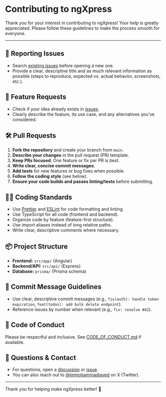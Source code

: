 # Contributing to ngXpress

Thank you for your interest in contributing to ngXpress! Your help is greatly appreciated. Please follow these guidelines to make the process smooth for everyone.

---

## 🐞 Reporting Issues
- Search [existing issues](https://github.com/angularcafe/ngxpress/issues) before opening a new one.
- Provide a clear, descriptive title and as much relevant information as possible (steps to reproduce, expected vs. actual behavior, screenshots, etc.).

## 🚀 Feature Requests
- Check if your idea already exists in [issues](https://github.com/angularcafe/ngxpress/issues).
- Clearly describe the feature, its use case, and any alternatives you’ve considered.

## 🛠️ Pull Requests
1. **Fork the repository** and create your branch from `main`.
2. **Describe your changes** in the pull request (PR) template.
3. **Keep PRs focused**: One feature or fix per PR is best.
4. **Write clear, concise commit messages.**
5. **Add tests** for new features or bug fixes when possible.
6. **Follow the coding style** (see below).
7. **Ensure your code builds and passes linting/tests** before submitting.

## 🧑‍💻 Coding Standards
- Use [Prettier](https://prettier.io/) and [ESLint](https://eslint.org/) for code formatting and linting.
- Use TypeScript for all code (frontend and backend).
- Organize code by feature (feature-first structure).
- Use import aliases instead of long relative paths.
- Write clear, descriptive comments where necessary.

## 📦 Project Structure
- **Frontend:** `src/app/` (Angular)
- **Backend/API:** `src/api/` (Express)
- **Database:** `prisma/` (Prisma schema)

## 📝 Commit Message Guidelines
- Use clear, descriptive commit messages (e.g., `fix(auth): handle token expiration`, `feat(todos): add bulk delete endpoint`).
- Reference issues by number when relevant (e.g., `fix: resolve #42`).

## 🤝 Code of Conduct
Please be respectful and inclusive. See [CODE_OF_CONDUCT.md](CODE_OF_CONDUCT.md) if available.

## 💬 Questions & Contact
- For questions, open a [discussion](https://github.com/angularcafe/ngxpress/discussions) or [issue](https://github.com/angularcafe/ngxpress/issues).
- You can also reach out to [@immohammadjaved](https://x.com/immohammadjaved) on X (Twitter).

---

Thank you for helping make ngXpress better! 🎉 